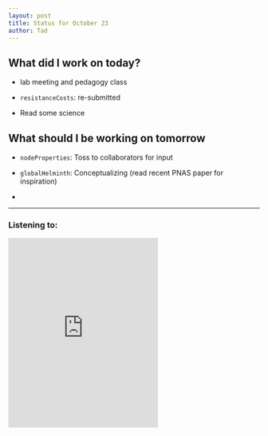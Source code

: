 ```yaml
---
layout: post
title: Status for October 23
author: Tad
---
```



## What did I work on today?

* lab meeting and pedagogy class

* `resistanceCosts`: re-submitted

* Read some science


## What should I be working on tomorrow

* `nodeProperties`: Toss to collaborators for input

* `globalHelminth`: Conceptualizing (read recent PNAS paper for inspiration) 

* 







---

### Listening to:

<iframe src="https://embed.spotify.com/?uri=spotify:track:4jtY0dR6wjKWMWbpTIS5G1" width="300" height="380" frameborder="0" allowtransparency="true"></iframe>

<i class="fa fa-code" style="color:pink"> </i>


